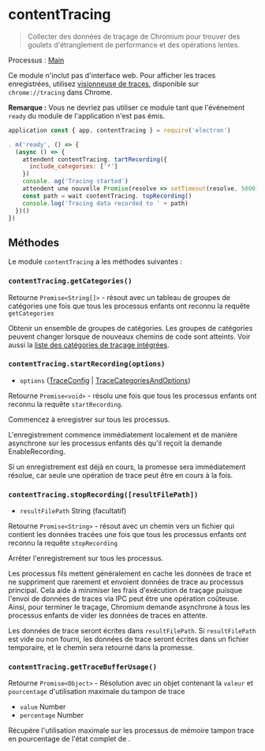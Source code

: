 # contentTracing

> Collecter des données de traçage de Chromium pour trouver des goulets d'étranglement de performance et des opérations lentes.

Processus : [Main](../glossary.md#main-process)

Ce module n'inclut pas d'interface web. Pour afficher les traces enregistrées, utilisez [visionneuse de traces](https://github.com/catapult-project/catapult/blob/master/tracing), disponible sur `chrome://tracing` dans Chrome.

**Remarque :** Vous ne devriez pas utiliser ce module tant que l'événement `ready` du module de l'application n'est pas émis.

```javascript
application const { app, contentTracing } = require('electron')

. n('ready', () => {
  (async () => {
    attendent contentTracing. tartRecording({
      include_categories: ['*']
    })
    console. og('Tracing started')
    attendent une nouvelle Promise(resolve => setTimeout(resolve, 5000))
    const path = wait contentTracing. topRecording()
    console.log('Tracing data recorded to ' + path)
  })()
})
```

## Méthodes

Le module `contentTracing` a les méthodes suivantes :

### `contentTracing.getCategories()`

Retourne `Promise<String[]>` - résout avec un tableau de groupes de catégories une fois que tous les processus enfants ont reconnu la requête `getCategories`

Obtenir un ensemble de groupes de catégories. Les groupes de catégories peuvent changer lorsque de nouveaux chemins de code sont atteints. Voir aussi la [liste des catégories de traçage intégrées](https://chromium.googlesource.com/chromium/src/+/master/base/trace_event/builtin_categories.h).

### `contentTracing.startRecording(options)`

* `options` ([TraceConfig](structures/trace-config.md) | [TraceCategoriesAndOptions](structures/trace-categories-and-options.md))

Retourne `Promise<void>` - résolu une fois que tous les processus enfants ont reconnu la requête `startRecording`.

Commencez à enregistrer sur tous les processus.

L'enregistrement commence immédiatement localement et de manière asynchrone sur les processus enfants dès qu'il reçoit la demande EnableRecording.

Si un enregistrement est déjà en cours, la promesse sera immédiatement résolue, car seule une opération de trace peut être en cours à la fois.

### `contentTracing.stopRecording([resultFilePath])`

* `resultFilePath` String (facultatif)

Retourne `Promise<String>` - résout avec un chemin vers un fichier qui contient les données tracées une fois que tous les processus enfants ont reconnu la requête `stopRecording`

Arrêter l'enregistrement sur tous les processus.

Les processus fils mettent généralement en cache les données de trace et ne suppriment que rarement et envoient données de trace au processus principal. Cela aide à minimiser les frais d'exécution de traçage puisque l'envoi de données de traces via IPC peut être une opération coûteuse. Ainsi, pour terminer le traçage, Chromium demande asynchrone à tous les processus enfants de vider les données de traces en attente.

Les données de trace seront écrites dans `resultFilePath`. Si `resultFilePath` est vide ou non fourni, les données de trace seront écrites dans un fichier temporaire, et le chemin sera retourné dans la promesse.

### `contentTracing.getTraceBufferUsage()`

Retourne `Promise<Object>` - Résolution avec un objet contenant la `valeur` et `pourcentage` d'utilisation maximale du tampon de trace

* `value` Number
* `percentage` Number

Récupère l'utilisation maximale sur les processus de mémoire tampon trace en pourcentage de l'état complet de .
